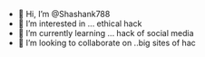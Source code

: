 - 👋 Hi, I’m @Shashank788
- 👀 I’m interested in ... ethical hack
- 🌱 I’m currently learning ... hack of social media
- 💞️ I’m looking to collaborate on ..big sites of hac
